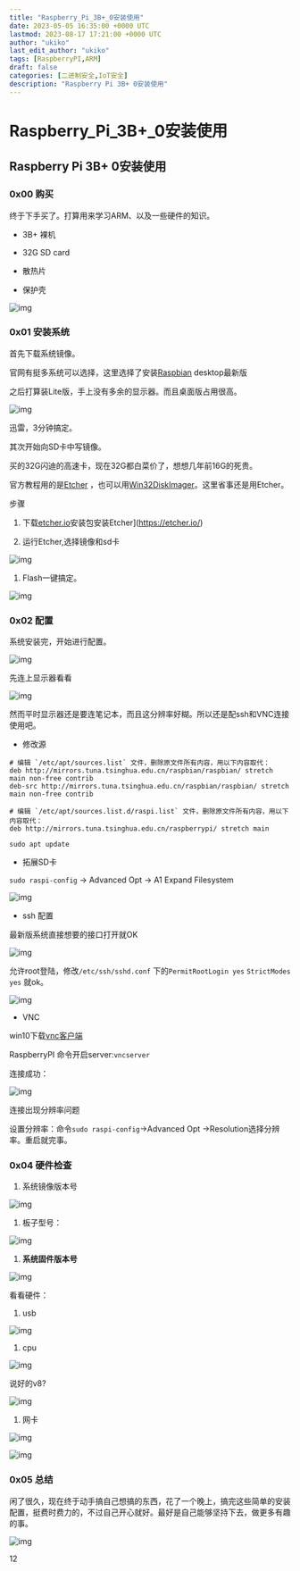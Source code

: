 ```yaml
---
title: "Raspberry_Pi_3B+_0安装使用"
date: 2023-05-05 16:35:00 +0000 UTC
lastmod: 2023-08-17 17:21:00 +0000 UTC
author: "ukiko"
last_edit_author: "ukiko"
tags: [RaspberryPI,ARM]
draft: false
categories: [二进制安全,IoT安全]
description: "Raspberry Pi 3B+ 0安装使用"
---
```


# Raspberry_Pi_3B+_0安装使用

## Raspberry Pi 3B+ 0安装使用

### 0x00 购买

终于下手买了。打算用来学习ARM、以及一些硬件的知识。

- 3B+ 裸机

- 32G SD card

- 散热片

- 保护壳

![img](https://my-md-1253484710.file.myqcloud.com/20190623005746.png)

### 0x01 安装系统

首先下载系统镜像。

官网有挺多系统可以选择，这里选择了安装[Raspbian](https://www.raspberrypi.org/downloads/) desktop最新版

之后打算装Lite版，手上没有多余的显示器。而且桌面版占用很高。

![img](https://my-md-1253484710.file.myqcloud.com/20190622221745.png)

迅雷，3分钟搞定。

其次开始向SD卡中写镜像。

买的32G闪迪的高速卡，现在32G都白菜价了，想想几年前16G的死贵。

官方教程用的是[Etcher](https://etcher.io/) ，也可以用[Win32DiskImager](https://sourceforge.net/projects/win32diskimager/)。这里省事还是用Etcher。

步骤

1. 下载[etcher.io](https://etcher.io/)安装包安装Etcher](https://etcher.io/)

1. 运行Etcher,选择镜像和sd卡

![img](https://my-md-1253484710.file.myqcloud.com/20190622222523.png)

1. Flash一键搞定。

![img](https://my-md-1253484710.file.myqcloud.com/20190622223043.png)

### 0x02 配置

系统安装完，开始进行配置。

![img](https://my-md-1253484710.file.myqcloud.com/20190623003205.png)

先连上显示器看看

![img](https://my-md-1253484710.file.myqcloud.com/20190623003758.png)

然而平时显示器还是要连笔记本，而且这分辨率好糊。所以还是配ssh和VNC连接使用吧。

- 修改源

```plain text
# 编辑 `/etc/apt/sources.list` 文件，删除原文件所有内容，用以下内容取代：
deb http://mirrors.tuna.tsinghua.edu.cn/raspbian/raspbian/ stretch main non-free contrib
deb-src http://mirrors.tuna.tsinghua.edu.cn/raspbian/raspbian/ stretch main non-free contrib

# 编辑 `/etc/apt/sources.list.d/raspi.list` 文件，删除原文件所有内容，用以下内容取代：
deb http://mirrors.tuna.tsinghua.edu.cn/raspberrypi/ stretch main
```

`sudo apt update`

- 拓展SD卡

`sudo raspi-config` -> Advanced Opt -> A1 Expand Filesystem

![img](https://my-md-1253484710.file.myqcloud.com/20190623140154.png)

- ssh 配置

最新版系统直接想要的接口打开就OK

![img](https://my-md-1253484710.file.myqcloud.com/20190623004049.png)

允许root登陆，修改`/etc/ssh/sshd.conf` 下的`PermitRootLogin yes` `StrictModes yes` 就ok。

![img](https://my-md-1253484710.file.myqcloud.com/20190623004313.png)

- VNC

win10下载[vnc客户端](https://www.realvnc.com/)

RaspberryPI 命令开启server:`vncserver`

连接成功：

![img](https://my-md-1253484710.file.myqcloud.com/20190623004603.png)

连接出现分辨率问题

设置分辨率：命令`sudo raspi-config`->Advanced Opt ->Resolution选择分辨率。重启就完事。

### 0x04 硬件检查

1. 系统镜像版本号

![img](https://my-md-1253484710.file.myqcloud.com/20190623005614.png)

1. 板子型号：

![img](https://my-md-1253484710.file.myqcloud.com/20190623005511.png)

1. **系统固件版本号**

![img](https://my-md-1253484710.file.myqcloud.com/20190623005714.png)

看看硬件：

1. usb

![img](https://my-md-1253484710.file.myqcloud.com/20190623010117.png)

1. cpu

![img](https://my-md-1253484710.file.myqcloud.com/20190623010156.png)

说好的v8?

![img](https://my-md-1253484710.file.myqcloud.com/20190623010258.png)

1. 网卡

![img](https://my-md-1253484710.file.myqcloud.com/20190623010503.png)

![img](https://my-md-1253484710.file.myqcloud.com/20190623010528.png)

### 0x05 总结

闲了很久，现在终于动手搞自己想搞的东西，花了一个晚上，搞完这些简单的安装配置，挺费时费力的，不过自己开心就好。最好是自己能够坚持下去，做更多有趣的事。

![img](https://as2.bitinn.net/uploads/5d/cjvmpwzcf000bx38hgr1oua5d.1080p.jpg)

12

